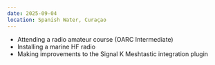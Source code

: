 ```yaml
---
date: 2025-09-04
location: Spanish Water, Curaçao
---
```

* Attending a radio amateur course (OARC Intermediate)
* Installing a marine HF radio
* Making improvements to the Signal K Meshtastic integration plugin
